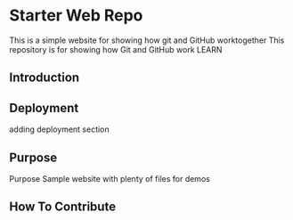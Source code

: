 # Starter Web Repo
This is a simple website for showing how git and GitHub worktogether
This repository is for showing how Git and GitHub work
LEARN
## Introduction 

## Deployment 
adding deployment section

## Purpose
Purpose
Sample website with plenty of files for demos

## How To Contribute
